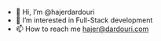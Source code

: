 - 👋 Hi, I’m @hajerdardouri
- 👀 I’m interested in Full-Stack development
- 📫 How to reach me hajer@dardouri.com
 

<!---
hajerdardouri/hajerdardouri is a ✨ special ✨ repository because its `README.md` (this file) appears on your GitHub profile.
You can click the Preview link to take a look at your changes.
--->

